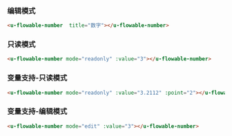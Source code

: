 ### 编辑模式

``` html
<u-flowable-number  title="数字"></u-flowable-number>
```

### 只读模式

``` html
<u-flowable-number mode="readonly" :value="3"></u-flowable-number>
```

### 变量支持-只读模式

``` html
<u-flowable-number mode="readonly" :value="3.2112" :point="2"></u-flowable-number>
```

### 变量支持-编辑模式

``` html
<u-flowable-number mode="edit" :value="3"></u-flowable-number>
```

